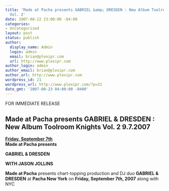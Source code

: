 ```yaml
---
title: 'Made at Pacha presents GABRIEL &amp; DRESDEN : New Album Toolroom Knights
  Vol. 2'
date: 2007-08-22 23:00:00 -04:00
categories:
- Uncategorized
layout: post
status: publish
author:
  display_name: Admin
  login: admin
  email: brian@plexipr.com
  url: http://www.plexipr.com
author_login: admin
author_email: brian@plexipr.com
author_url: http://www.plexipr.com
wordpress_id: 21
wordpress_url: http://www.plexipr.com/?p=21
date_gmt: '2007-08-23 04:00:00 -0400'
---
```


<p>FOR IMMEDIATE RELEASE</p>
<h2>Made at Pacha presents GABRIEL & DRESDEN : New Album Toolroom Knights Vol. 2 9.7.2007</h2>
<p><u><b>Friday, September 7th</b></u><br />
<b>Made at Pacha presents</b></p>
<p><b>GABRIEL & DRESDEN</p>
<p>WITH JASON JOLLINS</b></p>
<p><b>Made at Pacha</b> presents chart-topping production and DJ duo <b>GABRIEL & DRESDEN</b> at <b>Pacha New York</b> on <b>Friday, September 7th, 2007</b> along with NYC</p>
